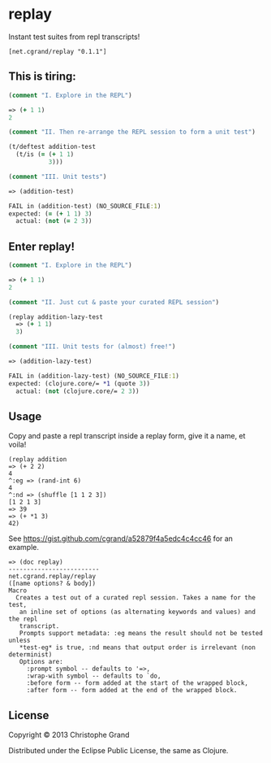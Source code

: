 # replay

Instant test suites from repl transcripts!

    [net.cgrand/replay "0.1.1"]

## This is tiring:

```clj
(comment "I. Explore in the REPL")

=> (+ 1 1)
2

(comment "II. Then re-arrange the REPL session to form a unit test")

(t/deftest addition-test
  (t/is (= (+ 1 1)
           3)))

(comment "III. Unit tests")

=> (addition-test)

FAIL in (addition-test) (NO_SOURCE_FILE:1)
expected: (= (+ 1 1) 3)
  actual: (not (= 2 3))
```

## Enter replay!

```clj
(comment "I. Explore in the REPL")

=> (+ 1 1)
2

(comment "II. Just cut & paste your curated REPL session")

(replay addition-lazy-test
  => (+ 1 1)
  3)

(comment "III. Unit tests for (almost) free!")

=> (addition-lazy-test)

FAIL in (addition-lazy-test) (NO_SOURCE_FILE:1)
expected: (clojure.core/= *1 (quote 3))
  actual: (not (clojure.core/= 2 3))
```

## Usage

Copy and paste a repl transcript inside a replay form, give it a name, et voila!

    (replay addition
    => (+ 2 2)
    4
    ^:eg => (rand-int 6)
    4
    ^:nd => (shuffle [1 1 2 3])
    [1 2 1 3]
    => 39
    => (+ *1 3)
    42)

See https://gist.github.com/cgrand/a52879f4a5edc4c4cc46 for an example.

    => (doc replay)
    -------------------------
    net.cgrand.replay/replay
    ([name options? & body])
    Macro
      Creates a test out of a curated repl session. Takes a name for the test,
       an inline set of options (as alternating keywords and values) and the repl
       transcript.
       Prompts support metadata: :eg means the result should not be tested unless
       *test-eg* is true, :nd means that output order is irrelevant (non determinist)
       Options are:
         :prompt symbol -- defaults to '=>,
         :wrap-with symbol -- defaults to `do,
         :before form -- form added at the start of the wrapped block,
         :after form -- form added at the end of the wrapped block.

## License

Copyright © 2013 Christophe Grand

Distributed under the Eclipse Public License, the same as Clojure.
